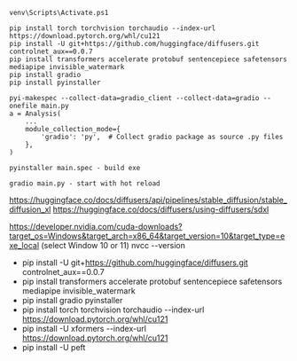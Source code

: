 ```
venv\Scripts\Activate.ps1

pip install torch torchvision torchaudio --index-url https://download.pytorch.org/whl/cu121
pip install -U git+https://github.com/huggingface/diffusers.git controlnet_aux==0.0.7
pip install transformers accelerate protobuf sentencepiece safetensors mediapipe invisible_watermark
pip install gradio
pip install pyinstaller

pyi-makespec --collect-data=gradio_client --collect-data=gradio --onefile main.py
a = Analysis(
    ...
    module_collection_mode={
        'gradio': 'py',  # Collect gradio package as source .py files
    },
)

pyinstaller main.spec - build exe

gradio main.py - start with hot reload
```
https://huggingface.co/docs/diffusers/api/pipelines/stable_diffusion/stable_diffusion_xl
https://huggingface.co/docs/diffusers/using-diffusers/sdxl


https://developer.nvidia.com/cuda-downloads?target_os=Windows&target_arch=x86_64&target_version=10&target_type=exe_local (select Window 10 or 11)
nvcc --version

- pip install -U git+https://github.com/huggingface/diffusers.git controlnet_aux==0.0.7
- pip install transformers accelerate protobuf sentencepiece safetensors mediapipe invisible_watermark
- pip install gradio pyinstaller
- pip install torch torchvision torchaudio --index-url https://download.pytorch.org/whl/cu121
- pip install -U xformers --index-url https://download.pytorch.org/whl/cu121
- pip install -U peft